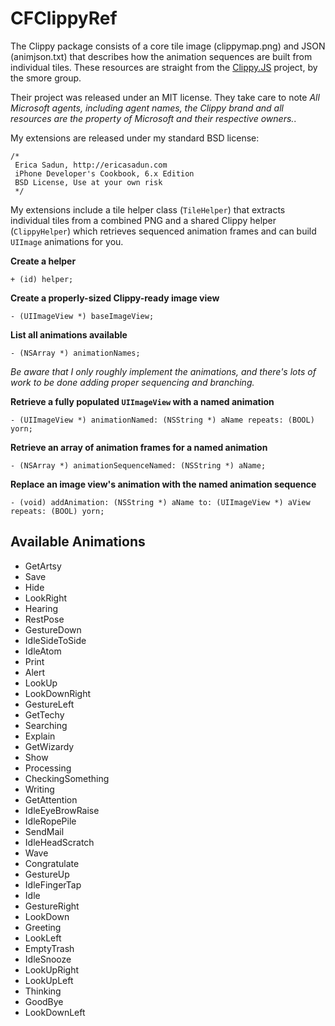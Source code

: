 # CFClippyRef

The Clippy package consists of a core tile image (clippymap.png) and JSON (animjson.txt) that describes how the animation sequences are built from individual tiles. These resources are straight from the [Clippy.JS](http://www.smore.com/clippy-js) project, by the smore group.

Their project was released under an MIT license. They take care to note *All Microsoft agents, including agent names, the Clippy brand and all resources are the property of Microsoft and their respective owners.*.

My extensions are released under my standard BSD license:

    /*
     Erica Sadun, http://ericasadun.com
     iPhone Developer's Cookbook, 6.x Edition
     BSD License, Use at your own risk
     */

My extensions include a tile helper class (`TileHelper`) that extracts individual tiles from a combined PNG and a shared Clippy helper (`ClippyHelper`) which retrieves sequenced animation frames and can build `UIImage` animations for you.

**Create a helper**

```objc
+ (id) helper;
```

**Create a properly-sized Clippy-ready image view** 

```objc
- (UIImageView *) baseImageView;
```

**List all animations available**

```objc
- (NSArray *) animationNames;
```
 
*Be aware that I only roughly implement the animations, and there's lots of work to be done adding proper sequencing and branching.*

**Retrieve a fully populated `UIImageView` with a named animation**

```objc
- (UIImageView *) animationNamed: (NSString *) aName repeats: (BOOL) yorn;
```

**Retrieve an array of animation frames for a named animation**

```objc
- (NSArray *) animationSequenceNamed: (NSString *) aName;
```

**Replace an image view's animation with the named animation sequence**

```objc
- (void) addAnimation: (NSString *) aName to: (UIImageView *) aView repeats: (BOOL) yorn;
```

## Available Animations

* GetArtsy
* Save
* Hide
* LookRight
* Hearing
* RestPose
* GestureDown
* IdleSideToSide
* IdleAtom
* Print
* Alert
* LookUp
* LookDownRight
* GestureLeft
* GetTechy
* Searching
* Explain
* GetWizardy
* Show
* Processing
* CheckingSomething
* Writing
* GetAttention
* IdleEyeBrowRaise
* IdleRopePile
* SendMail
* IdleHeadScratch
* Wave
* Congratulate
* GestureUp
* IdleFingerTap
* Idle
* GestureRight
* LookDown
* Greeting
* LookLeft
* EmptyTrash
* IdleSnooze
* LookUpRight
* LookUpLeft
* Thinking
* GoodBye
* LookDownLeft
